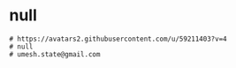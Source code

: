 # null
    # https://avatars2.githubusercontent.com/u/59211403?v=4
    # null
    # umesh.state@gmail.com